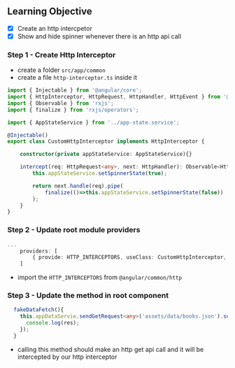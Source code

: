 ## Learning Objective
- [x] Create an http intercpetor
- [x] Show and hide spinner whenever there is an http api call

### Step 1 - Create Http Interceptor
- create a folder `src/app/common`
- create a file `http-interceptor.ts` inside it
```ts
import { Injectable } from '@angular/core';
import { HttpInterceptor, HttpRequest, HttpHandler, HttpEvent } from '@angular/common/http';
import { Observable } from 'rxjs';
import { finalize } from 'rxjs/operators';

import { AppStateService } from '../app-state.service';

@Injectable()
export class CustomHttpInterceptor implements HttpInterceptor {

    constructor(private appStateService: AppStateService){}

    intercept(req: HttpRequest<any>, next: HttpHandler): Observable<HttpEvent<any>> {
        this.appStateService.setSpinnerState(true);

        return next.handle(req).pipe(
            finalize(()=>this.appStateService.setSpinnerState(false))
        );
    }
}
```

### Step 2 - Update root module providers

```ts
...
    providers: [
        { provide: HTTP_INTERCEPTORS, useClass: CustomHttpInterceptor, multi: true }
    ]
```
- import the `HTTP_INTERCEPTORS` from `@angular/common/http`

### Step 3 - Update the method in root component

```ts
  fakeDataFetch(){
    this.appDataServie.sendGetRequest<any>('assets/data/books.json').subscribe(res=>{
      console.log(res);
    });
  }
```
- calling this method should make an http get api call and it will be intercepted by our http interceptor